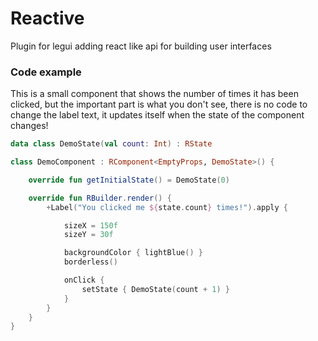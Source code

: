 # Reactive
Plugin for legui adding react like api for building user interfaces

### Code example

This is a small component that shows the number of times it has been clicked, but the important part is what you don't see,
there is no code to change the label text, it updates itself when the state of the component changes!
```kotlin
data class DemoState(val count: Int) : RState

class DemoComponent : RComponent<EmptyProps, DemoState>() {

    override fun getInitialState() = DemoState(0)

    override fun RBuilder.render() {
        +Label("You clicked me ${state.count} times!").apply {

            sizeX = 150f
            sizeY = 30f

            backgroundColor { lightBlue() }
            borderless()

            onClick {
                setState { DemoState(count + 1) }
            }
        }
    }
}
```